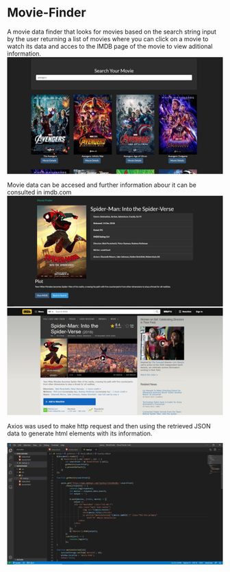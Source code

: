 # Movie-Finder

A movie data finder that looks for movies based on the search string input by the user returning a list of movies where 
you can click on a movie to watch its data and acces to the IMDB page of the movie to view aditional information.
<img src="img/movie_finder_img.jpg"/>

Movie data can be accesed and further information abour it can be consulted in imdb.com  
<img src="img/movide)details.jpg"/>
<img src="img/imdb_page.jpg"/>

Axios was used to make http request and then using the retrieved JSON data to generate html elements with its information.

<img src="img/movie_finder_code.jpg"/>

